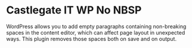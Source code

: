 # Castlegate IT WP No NBSP #

WordPress allows you to add empty paragraphs containing non-breaking spaces in the content editor, which can affect page layout in unexpected ways. This plugin removes those spaces both on save and on output.
